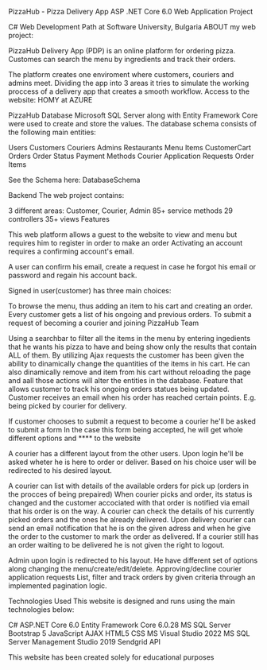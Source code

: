 PizzaHub - Pizza Delivery App
ASP .NET Core 6.0 Web Application Project

C# Web Development Path at Software University, Bulgaria
ABOUT my web project:

PizzaHub Delivery App (PDP) is an online platform for ordering pizza. Customes can search the menu by ingredients and track their orders.

The platform creates one enviroment where customers, couriers and admins meet. Dividing the app into 3 areas it tries to simulate the working proccess of a delivery app that creates a smooth workflow.
Access to the website: HOMY at AZURE

PizzaHub
Database
Microsoft SQL Server along with Entity Framework Core were used to create and store the values. The database schema consists of the following main entities:

Users
Customers
Couriers
Admins
Restaurants
Menu Items
CustomerCart
Orders
Order Status
Payment Methods
Courier Application Requests
Order Items

See the Schema here: DatabaseSchema

Backend
The web project contains:

3 different areas: Customer, Courier, Admin
85+ service methods
29 controllers
35+ views
Features

This web platform allows a guest to the website to view and menu but requires him to register in order to make an order Activating an account requires a confirming account's email.

A user can confirm his email, create a request in case he forgot his email or password and regain his account back.

Signed in user(customer) has three main choices:

To browse the menu, thus adding an item to his cart and creating an order.
Every customer gets a list of his ongoing and previous orders.
To submit a request of becoming a courier and joining PizzaHub Team

Using a searchbar to filter all the items in the menu by entering ingedients that he wants his pizza to have and being show only the results that contain ALL of them.
By utilizing Ajax requests the customer has been given the ability to dinamically change the quantities of the items in his cart.
He can also dinamically remove and item from his cart without reloading the page and aall those actions will alter the entities in the database.
Feature that allows customer to track his ongoing orders statues being updated. Customer receives an email when his order has reached certain points. E.g. being picked by courier for delivery.

If customer chooses to submit a request to become a courier he'll be asked to submit a form
In the case this form being accepted, he will get whole different options and **** to the website

A courier has a different layout from the other users. 
Upon login he'll be asked wheter he is here to order or deliver. Based on his choice user will be redirected to his desired layout.

A courier can list with details of the available orders for pick up (orders in the procces of being prepaired)
When courier picks and order, its status is changed and the customer accociated with that order is notified via email that his order is on the way.
A courier can check the details of his currently picked orders and the ones he already delivered.
Upon delivery courier can send an email notification that he is on the given adress and when he give the order to the customer to mark the order as delivered.
If a courier still has an order waiting to be delivered he is not given the right to logout.

Admin upon login is redirected to his layout.
He have different set of options along changing the menu/create/edit/delete.
Approving/decline courier application requests
List, filter and track orders by given criteria through an implemented pagination logic.

Technologies Used
This website is designed and runs using the main technologies below:

C#
ASP.NET Core 6.0
Entity Framework Core 6.0.28
MS SQL Server
Bootstrap 5
JavaScript
AJAX
HTML5
CSS
MS Visual Studio 2022
MS SQL Server Management Studio 2019
Sendgrid API

This website has been created solely for educational purposes
